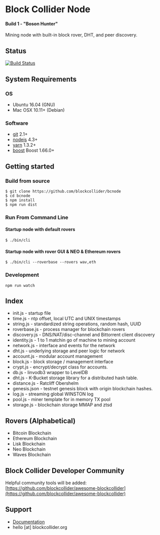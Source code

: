 Block Collider Node 
===================
#### Build 1 - "Boson Hunter"

Mining node with built-in block rover, DHT, and peer discovery.

## Status

[![Build Status](https://travis-ci.com/blockcollider/bcnode.png?token=zcFCsPT3bTmtCApsaoXp&branch=master)](https://travis-ci.com/blockcollider/bcnode)

## System Requirements

### OS

- Ubuntu 16.04 (GNU)
- Mac OSX 10.11+ (Debian)

### Software

- [git](https://git-scm.com/downloads) 2.1+
- [nodejs](https://nodejs.org) 4.3+
- [yarn](https://yarnpkg.com/en/docs/install) 1.3.2+
- [boost](http://www.boost.org/) Boost 1.66.0+


## Getting started

### Build from source

```
$ git clone https://github.com/blockcollider/bcnode
$ cd bcnode
$ npm install
$ npm run dist
```

### Run From Command Line

#### Startup node with default rovers
```
$ ./bin/cli 
```
#### Startup node with rover GUI & NEO & Ethereum rovers 
```
$ ./bin/cli --roverbase --rovers wav,eth 
```

### Development

```
npm run watch
```

## Index
* init.js - startup file
* time.js - ntp offset, local UTC and UNIX timestamps
* string.js - standardized string operations, random hash, UUID
* roverbase.js - process manager for blockchain rovers
* discovery.js - DNS/NAT/disc-channel and Bittorrent client discovery
* identity.js - 1 to 1 matchin go of machine to mining account
* network.js - interface and events for the network
* dht.js - underlying storage and peer logic for network
* account.js - modular account management
* block.js - block storage / management interface
* crypt.js - encrypt/decrypt class for accounts.
* db.js - linvodb3 wrapper to LevelDB
* dht.js - K-Bucket storage library for a distributed hash table.
* distance.js - Ratcliff Obershelm
* genesis.json - testnet genesis block with origin blockchain hashes.
* log.js - streaming global WINSTON log
* pool.js - miner template for in memory TX pool
* storage.js - blockchain storage MMAP and ztsd

## Rovers (Alphabetical) 
* Bitcoin Blockchain
* Ethereum Blockchain 
* Lisk Blockchain 
* Neo Blockchain
* Waves Blockchain
## Block Collider Developer Community

Helpful community tools will be added: [https://github.com/blockcollider/awesome-blockcollider](https://github.com/blockcollider/awesome-blockcollider)

## Support
* [Documentation](https://docs.blockcollider.org/docs)
* hello [at] blockcollider.org

